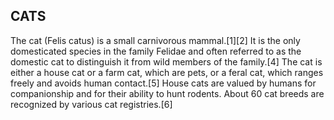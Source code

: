 ## CATS
The cat (Felis catus) is a small carnivorous mammal.[1][2] It is the only domesticated species in the family Felidae and often referred to as the domestic cat to distinguish it from wild members of the family.[4] The cat is either a house cat or a farm cat, which are pets, or a feral cat, which ranges freely and avoids human contact.[5] House cats are valued by humans for companionship and for their ability to hunt rodents. About 60 cat breeds are recognized by various cat registries.[6]
